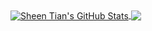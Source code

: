 <!--
### Hi there 👋
**tishion/tishion** is a ✨ _special_ ✨ repository because its `README.md` (this file) appears on your GitHub profile.

Here are some ideas to get you started:

- 🔭 I’m currently working on ...
- 🌱 I’m currently learning ...
- 👯 I’m looking to collaborate on ...
- 🤔 I’m looking for help with ...
- 💬 Ask me about ...
- 📫 How to reach me: ...
- 😄 Pronouns: ...
- ⚡ Fun fact: ...
-->

<a href="https://github.com/tishion">
  <img align="center" src="https://github-readme-stats.vercel.app/api?username=tishion&show_icons=true&line_height=44&theme=" alt="Sheen Tian's GitHub Stats" />
</a>

<a href="https://github.com/tishion">
  <img align="center" src="https://github-readme-stats.vercel.app/api/top-langs/?username=tishion&langs_count=8&theme=&layout=donut" />
</a>

